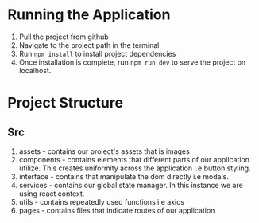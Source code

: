 # Running the Application

1. Pull the project from github
2. Navigate to the project path in the terminal
3. Run `npm install` to install project dependencies
4. Once installation is complete, run `npm run dev` to serve the project on localhost.

# Project Structure

## Src

1. assets - contains our project's assets that is images
2. components - contains elements that different parts of our application utilize. This creates uniformity across the application i.e button styling.
3. interface - contains that manipulate the dom directly i.e modals.
4. services - contains our global state manager. In this instance we are using react context.
5. utils - contains repeatedly used functions i.e axios
6. pages - contains files that indicate routes of our application
